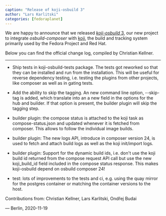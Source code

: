 ```yaml
---
caption: "Release of koji-osbuild 3"
author: "Lars Karlitski"
categories: [fedoraplanet]
---
```

We are happy to announce that we released [*koji-osbuild* 3][1], our new project to
integrate *osbuild-composer* with [koji](https://pagure.io/koji), the build and
tracking system primarily used by the Fedora Project and Red Hat.

Below you can find the official change log, compiled by Christian Kellner.

----

* Ship tests in koji-osbuild-tests package. The tests got reworked so that they
  can be installed and run from the installation. This will be useful for
  reverse dependency testing, i.e. testing the plugins from other projects,
  like composer as well as in gating tests.

* Add the ability to skip the tagging. An new command line option, --skip-tag
  is added, which translate into an a new field in the options for the hub and
  builder. If that option is present, the builder plugin will skip the tagging
  step.

* builder plugin: the compose status is attached to the koji task as
  compose-status.json and updated whenever it is fetched from composer. This
  allows to follow the individual image builds.

* builder plugin: The new logs API, introduce in composer version 24, is used
  to fetch and attach build logs as well as the koji init/import logs.

* builder plugin: Support for the dynamic build ids, i.e. don't use the koji
  build id returned from the compose request API call but use the new
  koji_build_id field included in the compose status response. This makes
  koji-osbuild depend on osbuild composer 24!

* test: lots of improvements to the tests and ci, e.g. using the quay mirror
  for the postgres container or matching the container versions to the host.

Contributions from: Christian Kellner, Lars Karlitski, Ondřej Budai

— Berlin, 2020-11-19

[1]: https://github.com/osbuild/koji-osbuild/releases/tag/v3
